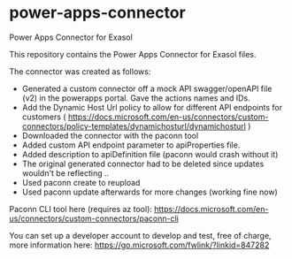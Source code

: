 # power-apps-connector
Power Apps Connector for Exasol

This repository contains the Power Apps Connector for Exasol files.

The connector was created as follows:
- Generated a custom connector off a mock API swagger/openAPI file (v2) in the powerapps portal. Gave the actions names and IDs.
- Add the Dynamic Host Url policy to allow for different API endpoints for customers ( https://docs.microsoft.com/en-us/connectors/custom-connectors/policy-templates/dynamichosturl/dynamichosturl )
- Downloaded the connector with the paconn tool
- Added custom API endpoint parameter to apiProperties file.
- Added description to apiDefinition file (paconn would crash without it)
- The original generated connector had to be deleted since updates wouldn't be reflecting ..
- Used paconn create to reupload
- Used paconn update afterwards for more changes (working fine now)

Paconn CLI tool here (requires az tool):
https://docs.microsoft.com/en-us/connectors/custom-connectors/paconn-cli


You can set up a developer account to develop and test, free of charge, more information here:
https://go.microsoft.com/fwlink/?linkid=847282
